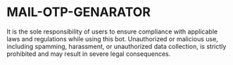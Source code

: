 # MAIL-OTP-GENARATOR
It is the sole responsibility of users to ensure compliance with applicable laws and regulations while using this bot. Unauthorized or malicious use, including spamming, harassment, or unauthorized data collection, is strictly prohibited and may result in severe legal consequences.
